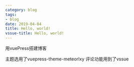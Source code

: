 ```yaml
---
category: blog
tags: 
- blog
date: 2019-04-04
title: Hello, world!
vssue-title: Hello, world!
---
```


用vuePress搭建博客


<!-- more -->
<!-- more 下面的内容只有浏览这篇文章时才会完全展示，不会显示在目录中。 -->
主题选用了vuepress-theme-meteorlxy
评论功能用到了vssue